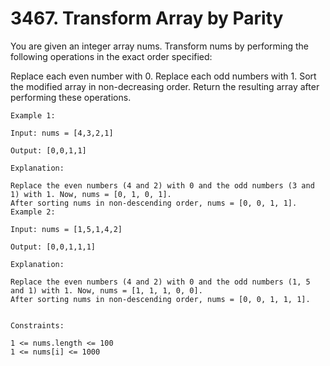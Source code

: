 # 3467. Transform Array by Parity

You are given an integer array nums. Transform nums by performing the following operations in the exact order specified:

Replace each even number with 0.
Replace each odd numbers with 1.
Sort the modified array in non-decreasing order.
Return the resulting array after performing these operations.


```
Example 1:

Input: nums = [4,3,2,1]

Output: [0,0,1,1]

Explanation:

Replace the even numbers (4 and 2) with 0 and the odd numbers (3 and 1) with 1. Now, nums = [0, 1, 0, 1].
After sorting nums in non-descending order, nums = [0, 0, 1, 1].
Example 2:

Input: nums = [1,5,1,4,2]

Output: [0,0,1,1,1]

Explanation:

Replace the even numbers (4 and 2) with 0 and the odd numbers (1, 5 and 1) with 1. Now, nums = [1, 1, 1, 0, 0].
After sorting nums in non-descending order, nums = [0, 0, 1, 1, 1].


Constraints:

1 <= nums.length <= 100
1 <= nums[i] <= 1000
```